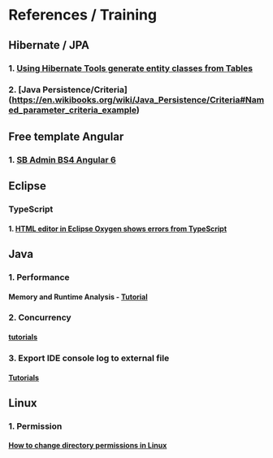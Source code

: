 # References / Training

## Hibernate / JPA

### 1. [Using Hibernate Tools generate entity classes from Tables](https://o7planning.org/en/10125/using-hibernate-tools-generate-entity-classes-from-tables)
### 2. [Java Persistence/Criteria] (https://en.wikibooks.org/wiki/Java_Persistence/Criteria#Named_parameter_criteria_example)

## Free template Angular

### 1. [SB Admin BS4 Angular 6](https://github.com/start-angular/SB-Admin-BS4-Angular-6)

## Eclipse
### TypeScript
#### 1. [HTML editor in Eclipse Oxygen shows errors from TypeScript](https://stackoverflow.com/questions/45631630/angular2-eclipse-html-editor-in-eclipse-oxygen-shows-errors-from-typescript)

## Java 
### 1. Performance
#### Memory and Runtime Analysis - [Tutorial](http://www.vogella.com/tutorials/JavaPerformance/article.html)

### 2. Concurrency
#### [tutorials](http://tutorials.jenkov.com/java-concurrency/same-threading.html)

### 3. Export IDE console log to external file
#### [Tutorials](https://developers.perfectomobile.com/display/TT/Export+IDE+console+log+to+external+file)

## Linux
### 1. Permission
#### [How to change directory permissions in Linux](https://www.pluralsight.com/blog/it-ops/linux-file-permissions)
